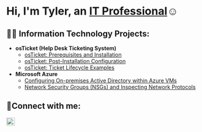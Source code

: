 <h1>Hi, I'm Tyler, an <a href="https://linkedin.com/in/tyler-boylan-b41548206">IT Professional</a>☺</h1>

<h2>👨‍💻 Information Technology Projects:</h2>

- <b>osTicket (Help Desk Ticketing System)</b>
  - [osTicket: Prerequisites and Installation](https://github.com/TylerBoylan/osticket-prereqs)
  - [osTicket: Post-Installation Configuration](https://github.com/TylerBoylan/osTicket-Post)
  - [osTicket: Ticket Lifecycle Examples](https://github.com/TylerBoylan/ticket-lifecycle)
- <b>Microsoft Azure</b>
  - [Configuring On-premises Active Directory within Azure VMs](https://github.com/TylerBoylan/configure-ad)
  - [Network Security Groups (NSGs) and Inspecting Network Protocols](https://github.com/TylerBoylan/azure-network-protocols)

<h2>🤳Connect with me:</h2>


[<img align="left" alt="Josh | LinkedIn" width="22px" src="https://cdn.jsdelivr.net/npm/simple-icons@v3/icons/linkedin.svg" />][linkedin]


[linkedin]: https://linkedin.com/in/tyler-boylan-b41548206
